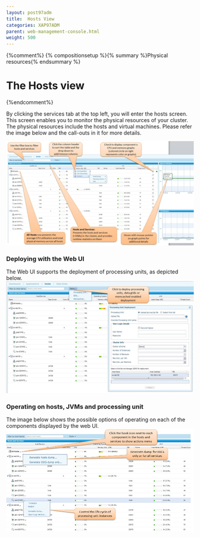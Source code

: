 ```yaml
---
layout: post97adm
title:  Hosts View
categories: XAP97ADM
parent: web-management-console.html
weight: 500
---
```


{%comment%}
{% compositionsetup %}{% summary %}Physical resources{% endsummary %}

# The Hosts view
{%endcomment%}

By clicking the services tab at the top left, you will enter the hosts screen. This screen enables you to monitor the physical resources of your cluster. The physical resources include the hosts and virtual machines. Please refer the image below and the call-outs in it for more details.

![hosts1.jpg](/attachment_files/hosts1.jpg)

### Deploying with the Web UI

The Web UI supports the deployment of processing units, as depicted below.
![hosts_deployment.jpg](/attachment_files/hosts_deployment.jpg)

### Operating on hosts, JVMs and processing unit

The image below shows the possible options of operating on each of the components displayed by the web UI.
![hosts_actions.jpg](/attachment_files/hosts_actions.jpg)
